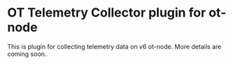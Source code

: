# OT Telemetry Collector plugin for ot-node

This is plugin for collecting telemetry data on v6 ot-node. More details are coming soon.
